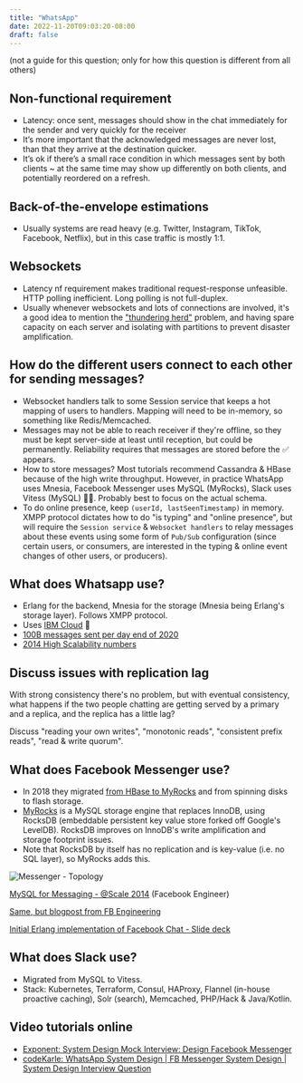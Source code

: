 ```yaml
---
title: "WhatsApp"
date: 2022-11-20T09:03:20-08:00
draft: false
---
```


(not a guide for this question; only for how this question is different from all others)

## Non-functional requirement

- Latency: once sent, messages should show in the chat immediately for the sender and very quickly for the receiver
- It’s more important that the acknowledged messages are never lost, than that they arrive at the destination quicker.
- It’s ok if there’s a small race condition in which messages sent by both clients ~ at the same time may show up differently on both clients, and potentially reordered on a refresh.

## Back-of-the-envelope estimations

- Usually systems are read heavy (e.g. Twitter, Instagram, TikTok, Facebook, Netflix), but in this case traffic is mostly 1:1.

## Websockets

- Latency nf requirement makes traditional request-response unfeasible. HTTP polling inefficient. Long polling is not full-duplex.
- Usually whenever websockets and lots of connections are involved, it's a good idea to mention the ["thundering herd"](https://en.wikipedia.org/wiki/Thundering_herd_problem) problem, and having spare capacity on each server and isolating with partitions to prevent disaster amplification.

## How do the different users connect to each other for sending messages?

- Websocket handlers talk to some Session service that keeps a hot mapping of users to handlers. Mapping will need to be in-memory, so something like Redis/Memcached.
- Messages may not be able to reach receiver if they're offline, so they must be kept server-side at least until reception, but could be permanently. Reliability requires that messages are stored before the ✅ appears.
- How to store messages? Most tutorials recommend Cassandra & HBase because of the high write throughput. However, in practice WhatsApp uses Mnesia, Facebook Messenger uses MySQL (MyRocks), Slack uses Vitess (MySQL) 🤷‍♂️. Probably best to focus on the actual schema.
- To do online presence, keep `(userId, lastSeenTimestamp)` in memory. XMPP protocol dictates how to do "is typing" and "online presence", but will require the `Session service` & `Websocket handlers` to relay messages about these events using some form of `Pub/Sub` configuration (since certain users, or consumers, are interested in the typing & online event changes of other users, or producers).


## What does Whatsapp use?

- Erlang for the backend, Mnesia for the storage (Mnesia being Erlang's storage layer). Follows XMPP protocol.
- Uses [IBM Cloud](https://en.wikipedia.org/wiki/IBM_Cloud#SoftLayer) 👀
- [100B messages sent per day end of 2020](https://techcrunch.com/2020/10/29/whatsapp-is-now-delivering-roughly-100-billion-messages-a-day/)
- [2014 High Scalability numbers](http://highscalability.com/blog/2014/3/31/how-whatsapp-grew-to-nearly-500-million-users-11000-cores-an.html)

## Discuss issues with replication lag

With strong consistency there's no problem, but with eventual consistency, what happens if the two people chatting are getting served by a primary and a replica, and the replica has a little lag?

Discuss "reading your own writes", "monotonic reads", "consistent prefix reads", "read & write quorum".

## What does Facebook Messenger use?

- In 2018 they migrated [from HBase to MyRocks](https://engineering.fb.com/2018/06/26/core-data/migrating-messenger-storage-to-optimize-performance/) and from spinning disks to flash storage.
- [MyRocks](https://engineering.fb.com/2018/06/26/core-data/migrating-messenger-storage-to-optimize-performance/) is a MySQL storage engine that replaces InnoDB, using RocksDB (embeddable persistent key value store forked off Google's LevelDB). RocksDB improves on InnoDB's write amplification and storage footprint issues. 
- Note that RocksDB by itself has no replication and is key-value (i.e. no SQL layer), so MyRocks adds this.

![Messenger - Topology](/iknowkungfoo/whatsapp/messenger-topology.png)

[MySQL for Messaging - @Scale 2014](https://www.youtube.com/watch?v=eADBCKKf8PA) (Facebook Engineer)

[Same, but blogpost from FB Engineering](https://engineering.fb.com/2014/10/09/production-engineering/building-mobile-first-infrastructure-for-messenger/)

[Initial Erlang implementation of Facebook Chat - Slide deck](http://www.erlang-factory.com/upload/presentations/31/EugeneLetuchy-ErlangatFacebook.pdf)

## What does Slack use?

- Migrated from MySQL to Vitess.
- Stack: Kubernetes, Terraform, Consul, HAProxy, Flannel (in-house proactive caching), Solr (search), Memcached, PHP/Hack & Java/Kotlin.

## Video tutorials online

- [Exponent: System Design Mock Interview: Design Facebook Messenger](https://www.youtube.com/watch?v=uzeJb7ZjoQ4)
- [codeKarle: WhatsApp System Design | FB Messenger System Design | System Design Interview Question](https://www.youtube.com/watch?v=RjQjbJ2UJDg)
